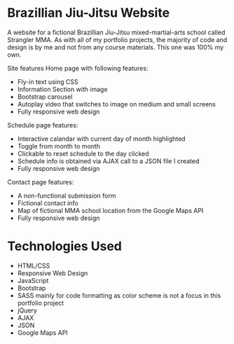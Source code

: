 # Brazillian Jiu-Jitsu Website
A website for a fictional Brazillian Jiu-Jitsu mixed-martial-arts school called Strangler MMA. As with all of my portfolio projects, the majority of code and design is by me and not from any course materials. This one was 100% my own.

Site features Home page with following features:
* Fly-in text using CSS
* Information Section with image
* Bootstrap carousel
* Autoplay video that switches to image on medium and small screens
* Fully responsive web design

Schedule page features: 
* Interactive calandar with current day of month highlighted
* Toggle from month to month
* Clickable to reset schedule to the day clicked
* Schedule info is obtained via AJAX call to a JSON file I created
* Fully responsive web design

Contact page features: 
* A non-functional submission form
* Fictional contact info
* Map of fictional MMA school location from the Google Maps API
* Fully responsive web design

# Technologies Used
* HTML/CSS
* Responsive Web Design
* JavaScript
* Bootstrap
* SASS mainly for code formatting as color scheme is not a focus in this portfolio project
* jQuery
* AJAX
* JSON
* Google Maps API

